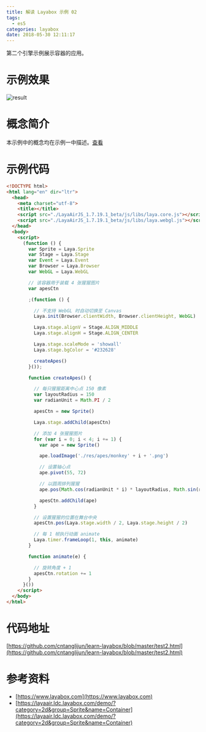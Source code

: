 ```yaml
---
title: 解读 Layabox 示例 02
tags:
  - es5
categories: layabox
date: 2018-05-30 12:11:17
---
```


第二个引擎示例展示容器的应用。

<!-- more -->

# 示例效果

![result](./result.gif)

# 概念简介

本示例中的概念均在示例一中描述。[查看](/2018/05/25/read-layabox-demo-1/#概念简介)

# 示例代码

```html
<!DOCTYPE html>
<html lang="en" dir="ltr">
  <head>
    <meta charset="utf-8">
    <title></title>
    <script src="./LayaAirJS_1.7.19.1_beta/js/libs/laya.core.js"></script>
    <script src="./LayaAirJS_1.7.19.1_beta/js/libs/laya.webgl.js"></script>
  </head>
  <body>
    <script>
      (function () {
        var Sprite = Laya.Sprite
        var Stage = Laya.Stage
        var Event = Laya.Event
        var Browser = Laya.Browser
        var WebGL = Laya.WebGL

        // 该容器用于装载 4 张猩猩图片
        var apesCtn

        ;(function () {

          // 不支持 WebGL 时自动切换至 Canvas
          Laya.init(Browser.clientWidth, Browser.clientHeight, WebGL)

          Laya.stage.alignV = Stage.ALIGN_MIDDLE
          Laya.stage.alignH = Stage.ALIGN_CENTER

          Laya.stage.scaleMode = 'showall'
          Laya.stage.bgColor = '#232628'

          createApes()
        }());

        function createApes() {

          // 每只猩猩距离中心点 150 像素
          var layoutRadius = 150
          var radianUnit = Math.PI / 2

          apesCtn = new Sprite()

          Laya.stage.addChild(apesCtn)

          // 添加 4 张猩猩图片
          for (var i = 0; i < 4; i += 1) {
            var ape = new Sprite()

            ape.loadImage('./res/apes/monkey' + i + '.png')

            // 设置轴心点
            ape.pivot(55, 72)

            // 以圆周排列猩猩
            ape.pos(Math.cos(radianUnit * i) * layoutRadius, Math.sin(radianUnit * i) * layoutRadius)

            apesCtn.addChild(ape)
          }

          // 设置猩猩的位置在舞台中央
          apesCtn.pos(Laya.stage.width / 2, Laya.stage.height / 2)

          // 每 1 帧执行动画 animate
          Laya.timer.frameLoop(1, this, animate)
        }

        function animate(e) {

          // 旋转角度 + 1
          apesCtn.rotation += 1
        }
      }())
    </script>
  </body>
</html>
```

# 代码地址

[https://github.com/cntanglijun/learn-layabox/blob/master/test2.html](https://github.com/cntanglijun/learn-layabox/blob/master/test2.html)

# 参考资料

* [https://www.layabox.com](https://www.layabox.com)
* [https://layaair.ldc.layabox.com/demo/?category=2d&group=Sprite&name=Container](https://layaair.ldc.layabox.com/demo/?category=2d&group=Sprite&name=Container)
